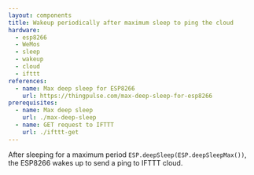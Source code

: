 ```yaml
---
layout: components
title: Wakeup periodically after maximum sleep to ping the cloud
hardware:
  - esp8266
  - WeMos
  - sleep
  - wakeup
  - cloud
  - ifttt
references:
  - name: Max deep sleep for ESP8266
    url: https://thingpulse.com/max-deep-sleep-for-esp8266
prerequisites:
  - name: Max deep sleep
    url: ./max-deep-sleep
  - name: GET request to IFTTT
    url: ./ifttt-get
---
```


After sleeping for a maximum period `ESP.deepSleep(ESP.deepSleepMax())`, the ESP8266 wakes up to send a ping to IFTTT cloud.
